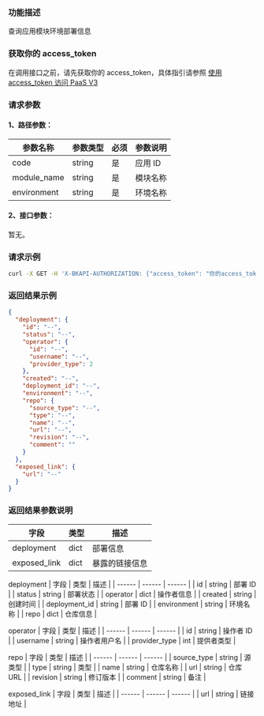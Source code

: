 ### 功能描述
查询应用模块环境部署信息

### 获取你的 access_token
在调用接口之前，请先获取你的 access_token，具体指引请参照 [使用 access_token 访问 PaaS V3](https://bk.tencent.com/docs/markdown/PaaS3.0/topics/paas/access_token)

### 请求参数

#### 1、路径参数：

|   参数名称   |    参数类型  |  必须  |     参数说明     |
| ------------ | ------------ | ------ | ---------------- |
| code   | string | 是 | 应用 ID |
| module_name   | string | 是 | 模块名称 |
| environment   | string | 是 | 环境名称 |

#### 2、接口参数：
暂无。

### 请求示例
```bash
curl -X GET -H 'X-BKAPI-AUTHORIZATION: {"access_token": "你的access_token"}' http://bkapi.example.com/api/bkpaas3/prod/bkapps/applications/{code}/modules/{module_name}/envs/{environment}/released_info/
```

### 返回结果示例
```json
{
  "deployment": {
    "id": "--",
    "status": "--",
    "operator": {
      "id": "--",
      "username": "--",
      "provider_type": 2
    },
    "created": "--",
    "deployment_id": "--",
    "environment": "--",
    "repo": {
      "source_type": "--",
      "type": "--",
      "name": "--",
      "url": "--",
      "revision": "--",
      "comment": ""
    }
  },
  "exposed_link": {
    "url": "--"
  }
}
```

### 返回结果参数说明

| 字段 |   类型 | 描述 |
| ------ | ------ | ------ |
| deployment | dict | 部署信息 |
| exposed_link | dict | 暴露的链接信息 |

deployment
| 字段 |   类型 | 描述 |
| ------ | ------ | ------ |
| id | string | 部署 ID |
| status | string | 部署状态 |
| operator | dict | 操作者信息 |
| created | string | 创建时间 |
| deployment_id | string | 部署 ID |
| environment | string | 环境名称 |
| repo | dict | 仓库信息 |

operator
| 字段 |   类型 | 描述 |
| ------ | ------ | ------ |
| id | string | 操作者 ID |
| username | string | 操作者用户名 |
| provider_type | int | 提供者类型 |

repo
| 字段 |   类型 | 描述 |
| ------ | ------ | ------ |
| source_type | string | 源类型 |
| type | string | 类型 |
| name | string | 仓库名称 |
| url | string | 仓库 URL |
| revision | string | 修订版本 |
| comment | string | 备注 |

exposed_link
| 字段 |   类型 | 描述 |
| ------ | ------ | ------ |
| url | string | 链接地址 |